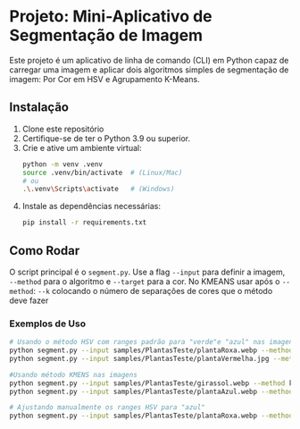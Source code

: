 # Projeto: Mini-Aplicativo de Segmentação de Imagem

Este projeto é um aplicativo de linha de comando (CLI) em Python capaz de carregar uma imagem e aplicar dois algoritmos simples de segmentação de imagem: Por Cor em HSV e Agrupamento K-Means.

## Instalação

1.  Clone este repositório
2.  Certifique-se de ter o Python 3.9 ou superior.
3.  Crie e ative um ambiente virtual:
    ```bash
    python -m venv .venv
    source .venv/bin/activate  # (Linux/Mac)
    # ou
    .\.venv\Scripts\activate   # (Windows)
    ```
4.  Instale as dependências necessárias:
    ```bash
    pip install -r requirements.txt
    ```

## Como Rodar

O script principal é o `segment.py`. Use a flag `--input` para definir a imagem, `--method` para o algoritmo e `--target` para a cor. 
No KMEANS usar após o `--method`: `--k` colocando o número de separações de cores que o método deve fazer

### Exemplos de Uso
```bash
# Usando o método HSV com ranges padrão para "verde"e "azul" nas imagens
python segment.py --input samples/PlantasTeste/plantaRoxa.webp --method hsv --target blue
python segment.py --input samples/PlantasTeste/plantaVermelha.jpg --method hsv --target green #unica imagem jpg

#Usando método KMENS nas imagens
python segment.py --input samples/PlantasTeste/girassol.webp --method kmeans --k 4 --target green
python segment.py --input samples/PlantasTeste/plantaAzul.webp --method kmeans --k 4 --target blue

# Ajustando manualmente os ranges HSV para "azul"
python segment.py --input samples/PlantasTeste/plantaRoxa.webp --method hsv --target blue --hmin 90 --hmax 130 --smin 100 --smax 255
